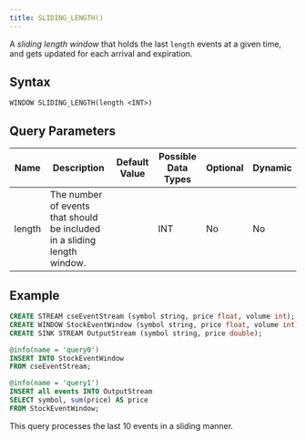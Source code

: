 ```yaml
---
title: SLIDING_LENGTH()
---
```


A _sliding length window_ that holds the last `length` events at a given time, and gets updated for each arrival and expiration.

## Syntax

    WINDOW SLIDING_LENGTH(length <INT>)

## Query Parameters

| Name          | Description     | Default Value | Possible Data Types | Optional | Dynamic |
|----------|---------------------------------------|-------------|-----------------|----------|---------|
| length | The number of events that should be included in a sliding length window. |          | INT        | No       | No      |

## Example

```sql
CREATE STREAM cseEventStream (symbol string, price float, volume int);
CREATE WINDOW StockEventWindow (symbol string, price float, volume int) SLIDING_LENGTH(10) output all events;
CREATE SINK STREAM OutputStream (symbol string, price double);

@info(name = 'query0')
INSERT INTO StockEventWindow
FROM cseEventStream;

@info(name = 'query1')
INSERT all events INTO OutputStream 
SELECT symbol, sum(price) AS price
FROM StockEventWindow;
```

This query processes the last 10 events in a sliding manner.
